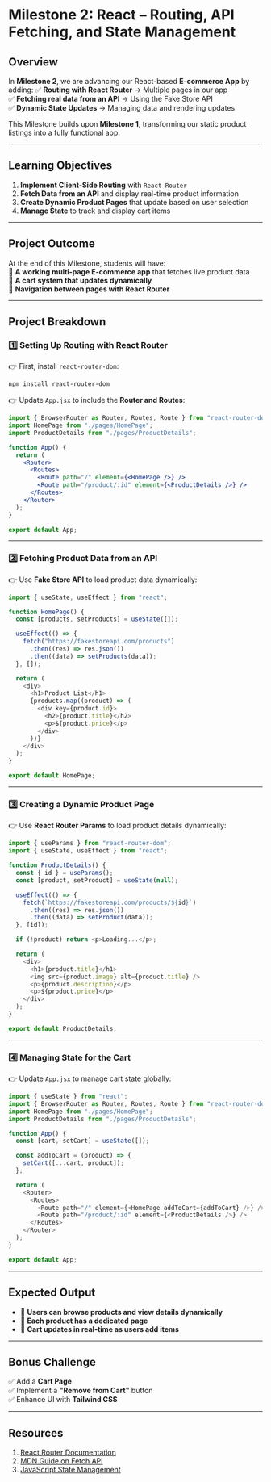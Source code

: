 # **Milestone 2: React – Routing, API Fetching, and State Management**

## **Overview**
In **Milestone 2**, we are advancing our React-based **E-commerce App** by adding:
✅ **Routing with React Router** → Multiple pages in our app  
✅ **Fetching real data from an API** → Using the Fake Store API  
✅ **Dynamic State Updates** → Managing data and rendering updates  

This Milestone builds upon **Milestone 1**, transforming our static product listings into a fully functional app.

---

## **Learning Objectives**
1. **Implement Client-Side Routing** with `React Router`
2. **Fetch Data from an API** and display real-time product information
3. **Create Dynamic Product Pages** that update based on user selection
4. **Manage State** to track and display cart items

---

## **Project Outcome**
At the end of this Milestone, students will have:  
🚀 **A working multi-page E-commerce app** that fetches live product data  
🛒 **A cart system that updates dynamically**  
🔗 **Navigation between pages with React Router**  

---

## **Project Breakdown**

### **1️⃣ Setting Up Routing with React Router**

👉 First, install `react-router-dom`:  
```sh
npm install react-router-dom
```

👉 Update `App.jsx` to include the **Router and Routes**:  
```jsx
import { BrowserRouter as Router, Routes, Route } from "react-router-dom";
import HomePage from "./pages/HomePage";
import ProductDetails from "./pages/ProductDetails";

function App() {
  return (
    <Router>
      <Routes>
        <Route path="/" element={<HomePage />} />
        <Route path="/product/:id" element={<ProductDetails />} />
      </Routes>
    </Router>
  );
}

export default App;
```

---

### **2️⃣ Fetching Product Data from an API**

👉 Use **Fake Store API** to load product data dynamically:

```js
import { useState, useEffect } from "react";

function HomePage() {
  const [products, setProducts] = useState([]);

  useEffect(() => {
    fetch("https://fakestoreapi.com/products")
      .then((res) => res.json())
      .then((data) => setProducts(data));
  }, []);

  return (
    <div>
      <h1>Product List</h1>
      {products.map((product) => (
        <div key={product.id}>
          <h2>{product.title}</h2>
          <p>${product.price}</p>
        </div>
      ))}
    </div>
  );
}

export default HomePage;
```

---

### **3️⃣ Creating a Dynamic Product Page**

👉 Use **React Router Params** to load product details dynamically:
```js
import { useParams } from "react-router-dom";
import { useState, useEffect } from "react";

function ProductDetails() {
  const { id } = useParams();
  const [product, setProduct] = useState(null);

  useEffect(() => {
    fetch(`https://fakestoreapi.com/products/${id}`)
      .then((res) => res.json())
      .then((data) => setProduct(data));
  }, [id]);

  if (!product) return <p>Loading...</p>;

  return (
    <div>
      <h1>{product.title}</h1>
      <img src={product.image} alt={product.title} />
      <p>{product.description}</p>
      <p>${product.price}</p>
    </div>
  );
}

export default ProductDetails;
```

---

### **4️⃣ Managing State for the Cart**

👉 Update `App.jsx` to manage cart state globally:
```js
import { useState } from "react";
import { BrowserRouter as Router, Routes, Route } from "react-router-dom";
import HomePage from "./pages/HomePage";
import ProductDetails from "./pages/ProductDetails";

function App() {
  const [cart, setCart] = useState([]);

  const addToCart = (product) => {
    setCart([...cart, product]);
  };

  return (
    <Router>
      <Routes>
        <Route path="/" element={<HomePage addToCart={addToCart} />} />
        <Route path="/product/:id" element={<ProductDetails />} />
      </Routes>
    </Router>
  );
}

export default App;
```

---

## **Expected Output**

- 🛒 **Users can browse products and view details dynamically**
- 🔗 **Each product has a dedicated page**
- 🚀 **Cart updates in real-time as users add items**

---

## **Bonus Challenge**
✅ Add a **Cart Page**  
✅ Implement a **"Remove from Cart"** button  
✅ Enhance UI with **Tailwind CSS**  

---

## **Resources**
1. [React Router Documentation](https://reactrouter.com/)
2. [MDN Guide on Fetch API](https://developer.mozilla.org/en-US/docs/Web/API/Fetch_API)
3. [JavaScript State Management](https://react.dev/learn/state-management)
